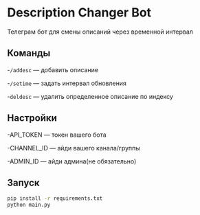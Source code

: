 # Description Changer Bot
Телеграм бот для смены описаний через временной интервал

## Команды
-`/addesc` — добавить описание

-`/setime` — задать интервал обновления

-`deldesc` — удалить определенное описание по индексу

## Настройки
-API_TOKEN — токен вашего бота

-CHANNEL_ID — айди вашего канала/группы

-ADMIN_ID — айди админа(не обязательно)

## Запуск
```bash
pip install -r requirements.txt
python main.py
